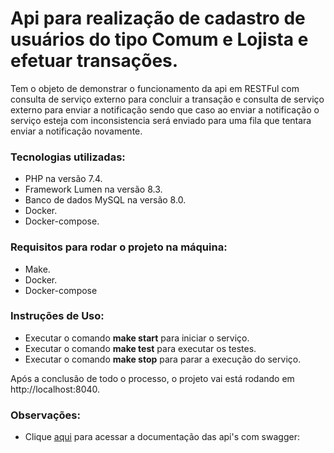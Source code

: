 # Api para realização de cadastro de usuários do tipo Comum e Lojista e efetuar transações.

Tem o objeto de demonstrar o funcionamento da api em RESTFul com consulta de serviço externo para concluir a transação
e consulta de serviço externo para enviar a notificação sendo que caso ao enviar a notificação o serviço esteja 
com inconsistencia será enviado para uma fila que tentara enviar a notificação novamente.


### Tecnologias utilizadas:
- PHP na versão 7.4.
- Framework Lumen na versão 8.3.
- Banco de dados MySQL na versão 8.0.
- Docker.
- Docker-compose.

### Requisitos para rodar o projeto na máquina:
- Make.
- Docker.
- Docker-compose

### Instruções de Uso:
- Executar o comando **make start** para iniciar o serviço.
- Executar o comando **make test** para executar os testes.
- Executar o comando **make stop** para parar a execução do serviço.

Após a conclusão de todo o processo, o projeto vai está rodando em http://localhost:8040.

### Observações:
- Clique [aqui](https://github.com/jonasnsilva/transacao/blob/master/swagger/swagger.yaml) para acessar a documentação das api's com swagger: 



